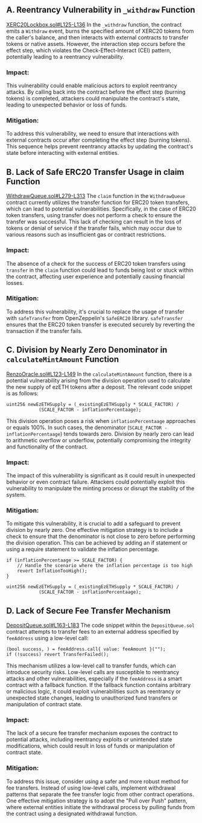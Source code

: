 ## A. Reentrancy Vulnerability in `_withdraw` Function
[XERC20Lockbox.sol#L125-L136](https://github.com/code-423n4/2024-04-renzo/blob/519e518f2d8dec9acf6482b84a181e403070d22d/contracts/Bridge/xERC20/contracts/XERC20Lockbox.sol#L125-L136)
In the `_withdraw` function, the contract emits a `Withdraw` event, burns the specified amount of XERC20 tokens from the caller's balance, and then interacts with external contracts to transfer tokens or native assets. However, the interaction step occurs before the effect step, which violates the Check-Effect-Interact (CEI) pattern, potentially leading to a reentrancy vulnerability.
### Impact:
This vulnerability could enable malicious actors to exploit reentrancy attacks. By calling back into the contract before the effect step (burning tokens) is completed, attackers could manipulate the contract's state, leading to unexpected behavior or loss of funds.

### Mitigation:

To address this vulnerability, we need to ensure that interactions with external contracts occur after completing the effect step (burning tokens). This sequence helps prevent reentrancy attacks by updating the contract's state before interacting with external entities.

## B. Lack of Safe ERC20 Transfer Usage in claim Function
[WithdrawQueue.sol#L279-L313](https://github.com/code-423n4/2024-04-renzo/blob/519e518f2d8dec9acf6482b84a181e403070d22d/contracts/Withdraw/WithdrawQueue.sol#L279-L313)
The `claim` function in the `WithdrawQueue` contract currently utilizes the transfer function for ERC20 token transfers, which can lead to potential vulnerabilities. Specifically, in the case of ERC20 token transfers, using transfer does not perform a check to ensure the transfer was successful. This lack of checking can result in the loss of tokens or denial of service if the transfer fails, which may occur due to various reasons such as insufficient gas or contract restrictions.

### Impact:
The absence of a check for the success of ERC20 token transfers using `transfer` in the `claim` function could lead to funds being lost or stuck within the contract, affecting user experience and potentially causing financial losses.

### Mitigation:
To address this vulnerability, it's crucial to replace the usage of transfer with `safeTransfer` from OpenZeppelin's `SafeERC20` library. `safeTransfer` ensures that the ERC20 token transfer is executed securely by reverting the transaction if the transfer fails.
## C. Division by Nearly Zero Denominator in `calculateMintAmount` Function
[RenzoOracle.sol#L123-L149](https://github.com/code-423n4/2024-04-renzo/blob/519e518f2d8dec9acf6482b84a181e403070d22d/contracts/Oracle/RenzoOracle.sol#L123-L149)
In the `calculateMintAmount` function, there is a potential vulnerability arising from the division operation used to calculate the new supply of ezETH tokens after a deposit. The relevant code snippet is as follows:
```solidity
uint256 newEzETHSupply = (_existingEzETHSupply * SCALE_FACTOR) /
            (SCALE_FACTOR - inflationPercentaage);
```
This division operation poses a risk when `inflationPercentaage` approaches or equals 100%. In such cases, the denominator (`SCALE_FACTOR - inflationPercentaage`) tends towards zero. Division by nearly zero can lead to arithmetic overflow or underflow, potentially compromising the integrity and functionality of the contract.

### Impact:
The impact of this vulnerability is significant as it could result in unexpected behavior or even contract failure. Attackers could potentially exploit this vulnerability to manipulate the minting process or disrupt the stability of the system.

### Mitigation:
To mitigate this vulnerability, it is crucial to add a safeguard to prevent division by nearly zero. One effective mitigation strategy is to include a check to ensure that the denominator is not close to zero before performing the division operation. This can be achieved by adding an if statement or using a require statement to validate the inflation percentage.
```solidity
if (inflationPercentaage >= SCALE_FACTOR) {
    // Handle the scenario where the inflation percentage is too high
    revert InflationTooHigh();
}

uint256 newEzETHSupply = (_existingEzETHSupply * SCALE_FACTOR) /
            (SCALE_FACTOR - inflationPercentaage);
```
## D. Lack of Secure Fee Transfer Mechanism
[DepositQueue.sol#L163-L183](https://github.com/code-423n4/2024-04-renzo/blob/519e518f2d8dec9acf6482b84a181e403070d22d/contracts/Deposits/DepositQueue.sol#L163-L183)
The code snippet within the `DepositQueue.sol` contract attempts to transfer fees to an external address specified by `feeAddress` using a low-level call:
```solidity
(bool success, ) = feeAddress.call{ value: feeAmount }("");
if (!success) revert TransferFailed();

```
This mechanism utilizes a low-level call to transfer funds, which can introduce security risks. Low-level calls are susceptible to reentrancy attacks and other vulnerabilities, especially if the `feeAddress` is a smart contract with a fallback function. If the fallback function contains arbitrary or malicious logic, it could exploit vulnerabilities such as reentrancy or unexpected state changes, leading to unauthorized fund transfers or manipulation of contract state.

### Impact:
The lack of a secure fee transfer mechanism exposes the contract to potential attacks, including reentrancy exploits or unintended state modifications, which could result in loss of funds or manipulation of contract state.

### Mitigation:
To address this issue, consider using a safer and more robust method for fee transfers. Instead of using low-level calls, implement withdrawal patterns that separate the fee transfer logic from other contract operations. One effective mitigation strategy is to adopt the "Pull over Push" pattern, where external entities initiate the withdrawal process by pulling funds from the contract using a designated withdrawal function.